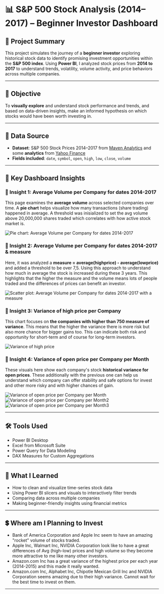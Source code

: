 # 📊 S&P 500 Stock Analysis (2014–2017) – Beginner Investor Dashboard

## 🧠 Project Summary
This project simulates the journey of a **beginner investor** exploring historical stock data to identify promising investment opportunities within the **S&P 500 index**. Using **Power BI**, I analyzed stock prices from **2014 to 2017** to understand trends, volatility, volume activity, and price behaviors across multiple companies.

---

## 🎯 Objective
To **visually explore** and understand stock performance and trends, and based on data-driven insights, make an informed hypothesis on which stocks would have been worth investing in.

---

## 📁 Data Source
- **Dataset**: S&P 500 Stock Prices 2014–2017  from [Maven Analytics](https://mavenanalytics.io/data-playground?accessType=open&order=date_added%2Cdesc&page=12&pageSize=5) and some **analytics** from [Yahoo Finance](https://finance.yahoo.com/markets/stocks/most-active/)
- **Fields included**: `date`, `symbol`, `open`, `high`, `low`, `close`, `volume`

---

## 📌 Key Dashboard Insights

### 🔹 Insight 1: Average Volume per Company for dates 2014-2017
This page examines the **average volume** across selected companies over time. A **pie chart** helps visualize how many transactions (share trading) happened in average. A threshold was inisialized to set the avg volume above 20,000,000 shares traded which correlates with how active stock market is.

![Pie chart: Average Volume per Company for dates 2014-2017](https://github.com/user-attachments/assets/7f48c811-f8d7-4abe-a8bf-a44b59fe40b1)

### 🔹 Insight 2: Average Volume per Company for dates 2014-2017 & measure
Here, it was analyzed a  **measure = average(highprice) - average(lowprice)** and added a threshold to be over 7,5. Using this approach to understand how much in average the stock is increased during these 3 years. This highlights that the higher the measure and the volume means lots of people traded and the differences of prices can benefit an investor.

![Scatter plot: Average Volume per Company for dates 2014-2017 with a measure](https://github.com/user-attachments/assets/1bfc6299-7047-486e-ad34-0797813f4f82)

### 🔹 Insight 3: Variance of high price per Company
This chart focuses on **the companies with higher than 750 measure of variance**. This means that the higher the variance there is more risk but also more chance for bigger gains too. This can indicate both risk and opportunity for short-term and of course for long-term investors.

![Variance of high price](https://github.com/user-attachments/assets/f2d2741c-8a0f-4794-a4d9-864e1fe1a499)

### 🔹 Insight 4: Variance of open price per Company per Month
These visuals here show each company's stock **historical variance for open prices**. These additionally with the previous one can help us understand which company can offer stability and safe options for invest and other more risky and with higher chances of gain.

![Variance of open price per Company per Month](https://github.com/user-attachments/assets/a208a94b-b6ea-4393-b0ec-15efe551ebad)
![Variance of open price per Company per Month2](https://github.com/user-attachments/assets/405402fd-a943-4d82-8b8b-c8d05b78356e)
![Variance of open price per Company per Month3](https://github.com/user-attachments/assets/4d876050-e823-4e54-974b-a87ec3265469)

---

## 🛠 Tools Used
- Power BI Desktop
- Excel from Microsoft Suite
- Power Query for Data Modeling  
- DAX Measures for Custom Aggregations

---

## 🚀 What I Learned
- How to clean and visualize time-series stock data  
- Using Power BI slicers and visuals to interactively filter trends  
- Comparing data across multiple companies  
- Making beginner-friendly insights using financial metrics

---

## 💲 Where am I Planning to Invest
- Bank of America Corporation and Apple Inc seem to have an amazing "rocket" volume of stocks traded.
- Apple Inc, Walmart Inc, NVIDIA Corporation look like to have a great differences of Avg (high-low) prices and high volume so they become more attractive to me like many other investors.
- Amazon.com Inc has a great variance of the highest price per each year (2014-2015) and this made it really wanted.
- Amazon.com Inc, Alphabet Inc, Chipotle Mexican Grill Inc and NVIDIA Corporation seems amazing due to their high variance. Cannot wait for the best time to invest on them.

---
